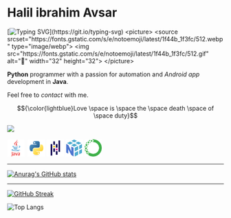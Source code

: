 # Halil ibrahim Avsar

[![Typing SVG](https://readme-typing-svg.demolab.com?lines=Welcome+to+my+page!+;If+you+have+any+questions+;or+would+like+to+get+in+touch;+please+don't+hesitate+to+contact+me.)](https://git.io/typing-svg)
<picture>
  <source srcset="https://fonts.gstatic.com/s/e/notoemoji/latest/1f44b_1f3fc/512.webp" type="image/webp">
  <img src="https://fonts.gstatic.com/s/e/notoemoji/latest/1f44b_1f3fc/512.gif" alt="👋" width="32" height="32">
</picture>

**Python** programmer with a passion for automation and *Android app* development in **Java**. 

Feel free to *contact* with me.

$${\color{lightblue}Love \space is \space the \space death \space of \space duty}$$

![](https://komarev.com/ghpvc/?username=halilibrahimavsar)
<div>
  <img src="https://github.com/devicons/devicon/blob/master/icons/java/java-original-wordmark.svg" title="Java" alt="Java" width="40" height="40"/>&nbsp;
  <img src="https://github.com/devicons/devicon/blob/master/icons/python/python-original.svg" title="Python" **alt="Python" width="40" height="40"/>
  <img src="https://github.com/devicons/devicon/blob/master/icons/pandas/pandas-original.svg" title="Pandas" **alt="Pandas" width="40" height="40"/>
  <img src="https://github.com/devicons/devicon/blob/master/icons/numpy/numpy-original.svg" title="Numpy" **alt="Numpy" width="40" height="40"/>
  <img src="https://github.com/devicons/devicon/blob/master/icons/anaconda/anaconda-original.svg" title="Anaconda" **alt="Anaconda" width="40" height="40"/>
</div>

---
[![Anurag's GitHub stats](https://github-readme-stats-sigma-five.vercel.app/api?username=halilibrahimavsar&show_icons=true&theme=transparent&hide=contribs,prs)](https://github.com/anuraghazra/github-readme-stats)

---
[![GitHub Streak](https://streak-stats.demolab.com/?user=halilibrahimavsar&theme=tokyonight)](https://git.io/streak-stats)

![Top Langs](https://github-readme-stats-sigma-five.vercel.app/api/top-langs/?username=halilibrahimavsar&hide=javascript,css,scss,html&theme=tokyonight)
